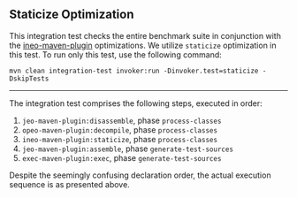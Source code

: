 ## Staticize Optimization

This integration test checks the entire benchmark suite in conjunction with the
[ineo-maven-plugin](https://github.com/objectionary/ineo-maven-plugin)
optimizations. We utilize `staticize` optimization in this test.
To run only this test, use the following command:

```shell
mvn clean integration-test invoker:run -Dinvoker.test=staticize -DskipTests
```

_____

The integration test comprises the following steps, executed in order:

1. `jeo-maven-plugin:disassemble`, phase `process-classes`
2. `opeo-maven-plugin:decompile`, phase `process-classes`
3. `ineo-maven-plugin:staticize`, phase `process-classes`
4. `jeo-maven-plugin:assemble`, phase `generate-test-sources`
5. `exec-maven-plugin:exec`, phase `generate-test-sources`


Despite the seemingly confusing declaration order, the actual execution sequence
is as presented above.
